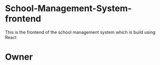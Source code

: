 # School-Management-System-frontend
This is the frontend of the school management system which is build using React

# Owner

